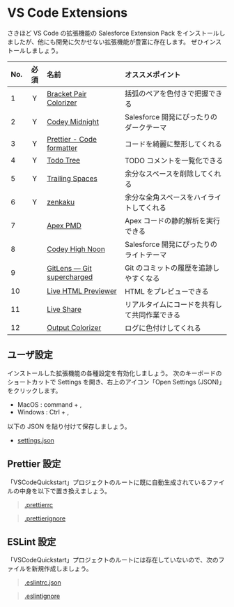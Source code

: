 # VS Code Extensions

さきほど VS Code の拡張機能の Salesforce Extension Pack をインストールしましたが、他にも開発に欠かせない拡張機能が豊富に存在します。
ぜひインストールしましょう。

| No. | 必須 | 名前                                                                                                           | オススメポイント                             |
| :-- | :--: | :------------------------------------------------------------------------------------------------------------- | :------------------------------------------- |
| 1   |  Y   | [Bracket Pair Colorizer](https://marketplace.visualstudio.com/items?itemName=CoenraadS.bracket-pair-colorizer) | 括弧のペアを色付きで把握できる               |
| 2   |  Y   | [Codey Midnight](https://marketplace.visualstudio.com/items?itemName=salesforce.codey-midnight)                | Salesforce 開発にぴったりのダークテーマ      |
| 3   |  Y   | [Prettier - Code formatter](https://marketplace.visualstudio.com/items?itemName=esbenp.prettier-vscode)        | コードを綺麗に整形してくれる                 |
| 4   |  Y   | [Todo Tree](https://marketplace.visualstudio.com/items?itemName=Gruntfuggly.todo-tree)                         | TODO コメントを一覧化できる                  |
| 5   |  Y   | [Trailing Spaces](https://marketplace.visualstudio.com/items?itemName=shardulm94.trailing-spaces)              | 余分なスペースを削除してくれる               |
| 6   |  Y   | [zenkaku](https://marketplace.visualstudio.com/items?itemName=mosapride.zenkaku)                               | 余分な全角スペースをハイライトしてくれる     |
| 7   |      | [Apex PMD](https://marketplace.visualstudio.com/items?itemName=chuckjonas.apex-pmd)                            | Apex コードの静的解析を実行できる            |
| 8   |      | [Codey High Noon](https://marketplace.visualstudio.com/items?itemName=salesforce.codey-high-noon)              | Salesforce 開発にぴったりのライトテーマ      |
| 9   |      | [GitLens — Git supercharged](https://marketplace.visualstudio.com/items?itemName=eamodio.gitlens)              | Git のコミットの履歴を追跡しやすくなる       |
| 10  |      | [Live HTML Previewer](https://marketplace.visualstudio.com/items?itemName=hdg.live-html-previewer)             | HTML をプレビューできる                      |
| 11  |      | [Live Share](https://marketplace.visualstudio.com/items?itemName=MS-vsliveshare.vsliveshare)                   | リアルタイムにコードを共有して共同作業できる |
| 12  |      | [Output Colorizer](https://marketplace.visualstudio.com/items?itemName=IBM.output-colorizer)                   | ログに色付けしてくれる                       |

## ユーザ設定

インストールした拡張機能の各種設定を有効化しましょう。
次のキーボードのショートカットで Settings を開き、右上のアイコン「Open Settings (JSON)」をクリックします。

- MacOS : command + ,
- Windows : Ctrl + ,

以下の JSON を貼り付けて保存しましょう。

- [settings.json](https://github.com/takahitomiyamoto/flexible-apex-trigger/blob/master/.vscode/settings.json)

## Prettier 設定

「VSCodeQuickstart」プロジェクトのルートに既に自動生成されているファイルの中身を以下で置き換えましょう。

> [.prettierrc](https://github.com/takahitomiyamoto/flexible-apex-trigger/blob/master/.prettierrc)

> [.prettierignore](https://github.com/takahitomiyamoto/flexible-apex-trigger/blob/master/.prettierignore)

## ESLint 設定

「VSCodeQuickstart」プロジェクトのルートには存在していないので、次のファイルを新規作成しましょう。

> [.eslintrc.json](https://github.com/takahitomiyamoto/flexible-apex-trigger/blob/master/.eslintrc.json)

> [.eslintignore](https://github.com/takahitomiyamoto/flexible-apex-trigger/blob/master/.eslintignore)
